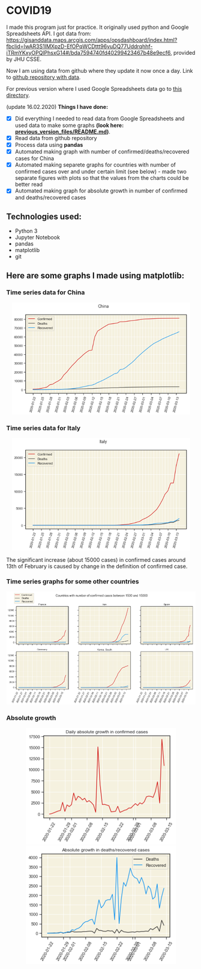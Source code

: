 # COVID19

I made this program just for practice. It originally used python and Google Spreadsheets API. I got data from: https://gisanddata.maps.arcgis.com/apps/opsdashboard/index.html?fbclid=IwAR3S1IMXpzD-EfOPqWCDttt96vuDQ77Uddrqhhf-iTRmYKxyOPQlPhsxG14#/bda7594740fd40299423467b48e9ecf6, provided by JHU CSSE.

Now I am using data from github where they update it now once a day.
Link to [github repository with data](https://github.com/CSSEGISandData/COVID-19).

For previous version where I used Google Spreadsheets data go to [this directory](../previous_version_files).

(update 16.02.2020)
**Things I have done:**
- [x] Did everything I needed to read data from Google Spreadsheets and used data to make some graphs **(look here: [previous_version_files/README.md](../previous_version_files/README.md))**.
- [x] Read data from github repository
- [x] Process data using **pandas**
- [x] Automated making graph with number of confirmed/deaths/recovered cases for China
- [x] Automated making separete graphs for countries with number of confirmed cases over and under certain limit (see below) - made two separate figures with plots so that the values from the charts could be better read
- [x] Automated making graph for absolute growth in number of confirmed and deaths/recovered cases

## Technologies used:
- Python 3
- Jupyter Notebook
- pandas 
- matplotlib
- git


## Here are some graphs I made using **matplotlib**:

<h3>Time series data for China</h3>
<p align="center">
<img src="img/china.png" width="475" />
</p>

<h3>Time series data for Italy</h3>
<p align="center">
<img src="img/italy.png" width="475" />
</p>

The significant increase (about 15000 cases) in confirmed cases around 13th of February is caused by change in the definition of confirmed case.

<h3>Time series graphs for some other countries</h3>

<p align="center">
<img src="img/between_1500_15000.png">
</p>

<h3>Absolute growth</h3>
<p align="center">
<img src="img/abs_growth_confirmed.png" width="400" />
<img src="img/abs_growth_deaths_recovered.png" width="400" /> 
</p>